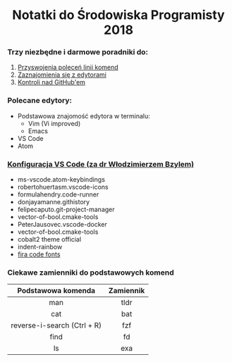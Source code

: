 # <center>Notatki do Środowiska Programisty 2018</center>

### Trzy niezbędne i darmowe poradniki do:
1. [Przyswojenia poleceń linii komend](https://www.learnenough.com/command-line-tutorial)
2. [Zaznajomienia się z edytorami](https://www.learnenough.com/text-editor-tutorial)
3. [Kontroli nad GitHub'em](https://www.learnenough.com/git-tutorial)

### Polecane edytory:
 - Podstawowa znajomość edytora w terminalu:
	- Vim (Vi improved)
	- Emacs
 - VS Code
 - Atom

### [Konfiguracja VS Code (za dr Włodzimierzem Bzylem)](https://github.com/egzamin/jp)

 - ms-vscode.atom-keybindings
 - robertohuertasm.vscode-icons
 - formulahendry.code-runner
 - donjayamanne.githistory
 - felipecaputo.git-project-manager
 - vector-of-bool.cmake-tools
 - PeterJausovec.vscode-docker
 - vector-of-bool.cmake-tools
 - cobalt2 theme official
 - indent-rainbow
 - [fira code fonts](https://github.com/tonsky/FiraCode/wiki/Linux-instructions)

### Ciekawe zamienniki do podstawowych komend

|Podstawowa komenda | Zamiennik|
|------------------ | -----------------------|
|<center>man</center> | <center>tldr</center>|
|<center>cat</center> | <center>bat</center>|
|<center>reverse-i-search (Ctrl + R)</center> | <center>fzf</center>|
|<center>find</center> | <center>fd</center>|
|<center>ls</center> | <center>exa</center>| 